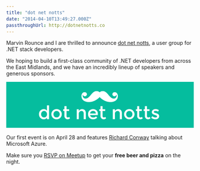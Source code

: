 ```yaml
---
title: "dot net notts"
date: "2014-04-10T13:49:27.000Z"
passthroughUrl: http://dotnetnotts.co
---
```


Marvin Rounce and I are thrilled to announce [dot net notts](http://dotnetnotts.co), a user group for .NET stack developers.

We hoping to build a first-class community of .NET developers from across the East Midlands, and we have an incredibly lineup of speakers and generous sponsors.

![](1a021d3a-2f95-48c8-b6ae-deda3c0773e3.png)

Our first event is on April 28 and features [Richard Conway](http://www.meetup.com/dotnetnotts/events/171577802/) talking about Microsoft Azure.

Make sure you [RSVP on Meetup](http://www.meetup.com/dotnetnotts/events/171577802/) to get your **free beer and pizza** on the night.